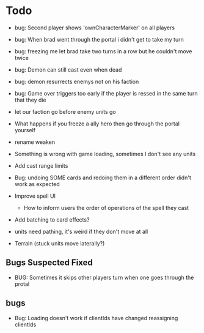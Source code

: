 # Todo

- bug: Second player shows 'ownCharacterMarker' on all players
- bug: When brad went through the portal i didn't get to take my turn
- bug: freezing me let brad take two turns in a row but he couldn't move twice
- bug: Demon can still cast even when dead
- bug: demon resurrects enemys not on his faction
- bug: Game over triggers too early if the player is ressed in the same turn that they die
- let our faction go before enemy units go
- What happens if you freeze a ally hero then go through the portal yourself
- rename weaken
- Something is wrong with game loading, sometimes I don't see any units

- Add cast range limits
- Bug: undoing SOME cards and redoing them in a different order didn't work as expected

- Improve spell UI
  - How to inform users the order of operations of the spell they cast
- Add batching to card effects?
- units need pathing, it's weird if they don't move at all
- Terrain (stuck units move laterally?)

## Bugs Suspected Fixed

- BUG: Sometimes it skips other players turn when one goes through the protal

## bugs

- Bug: Loading doesn't work if clientIds have changed reassigning clientIds
